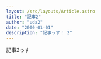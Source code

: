 ```yaml
---
layout: /src/layouts/Article.astro
title: "記事2"
author: "uda2"
date: "2000-01-01"
description: "記事っす！ 2"
---
```


記事2っす
